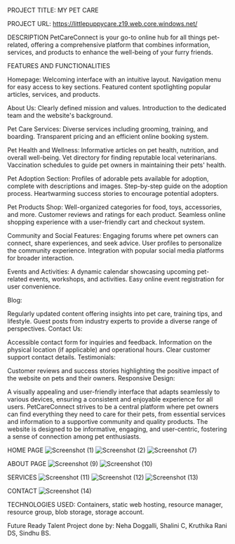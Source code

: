 PROJECT TITLE:
MY PET CARE


PROJECT URL:
https://littlepuppycare.z19.web.core.windows.net/

DESCRIPTION
PetCareConnect is your go-to online hub for all things pet-related, offering a comprehensive platform that combines information, services, and products to enhance the well-being of your furry friends.

FEATURES AND FUNCTIONALITIES

Homepage:
Welcoming interface with an intuitive layout.
Navigation menu for easy access to key sections.
Featured content spotlighting popular articles, services, and products.

About Us:
Clearly defined mission and values.
Introduction to the dedicated team and the website's background.

Pet Care Services:
Diverse services including grooming, training, and boarding.
Transparent pricing and an efficient online booking system.

Pet Health and Wellness:
Informative articles on pet health, nutrition, and overall well-being.
Vet directory for finding reputable local veterinarians.
Vaccination schedules to guide pet owners in maintaining their pets' health.

Pet Adoption Section:
Profiles of adorable pets available for adoption, complete with descriptions and images.
Step-by-step guide on the adoption process.
Heartwarming success stories to encourage potential adopters.

Pet Products Shop:
Well-organized categories for food, toys, accessories, and more.
Customer reviews and ratings for each product.
Seamless online shopping experience with a user-friendly cart and checkout system.

Community and Social Features:
Engaging forums where pet owners can connect, share experiences, and seek advice.
User profiles to personalize the community experience.
Integration with popular social media platforms for broader interaction.

Events and Activities:
A dynamic calendar showcasing upcoming pet-related events, workshops, and activities.
Easy online event registration for user convenience.

Blog:

Regularly updated content offering insights into pet care, training tips, and lifestyle.
Guest posts from industry experts to provide a diverse range of perspectives.
Contact Us:

Accessible contact form for inquiries and feedback.
Information on the physical location (if applicable) and operational hours.
Clear customer support contact details.
Testimonials:

Customer reviews and success stories highlighting the positive impact of the website on pets and their owners.
Responsive Design:

A visually appealing and user-friendly interface that adapts seamlessly to various devices, ensuring a consistent and enjoyable experience for all users.
PetCareConnect strives to be a central platform where pet owners can find everything they need to care for their pets, from essential services and information to a supportive community and quality products. The website is designed to be informative, engaging, and user-centric, fostering a sense of connection among pet enthusiasts.

HOME PAGE
![Screenshot (1)](https://github.com/NehaDoggalli/petcare/assets/149229837/79c9548d-040f-4924-bbd9-fb708b1215e3)
![Screenshot (2)](https://github.com/NehaDoggalli/petcare/assets/149229837/4ae83c91-2245-4146-83dc-a5b162897fce)
![Screenshot (7)](https://github.com/NehaDoggalli/petcare/assets/149229837/d3ccba3d-1e06-402d-97f7-2a84a6666689)

ABOUT PAGE
![Screenshot (9)](https://github.com/NehaDoggalli/petcare/assets/149229837/9a582c4e-ffdb-41f4-9935-a842a477d5de)
![Screenshot (10)](https://github.com/NehaDoggalli/petcare/assets/149229837/b9cbc98e-47c8-4cfc-9d7b-78c0177dfec8)

SERVICES
![Screenshot (11)](https://github.com/NehaDoggalli/petcare/assets/149229837/c4aa59cc-8448-4d4f-9959-91cc92ce9536)
![Screenshot (12)](https://github.com/NehaDoggalli/petcare/assets/149229837/0640ea51-1cc9-4f27-b514-f04cf3fe3118)
![Screenshot (13)](https://github.com/NehaDoggalli/petcare/assets/149229837/b4cfa898-c8b0-449b-b1f5-fc06457b3742)

CONTACT
![Screenshot (14)](https://github.com/NehaDoggalli/petcare/assets/149229837/57e88897-947a-4630-988d-5407310ad994)

TECHNOLOGIES USED:
Containers,
static web hosting,
resource manager,
resource group,
blob storage, 
storage account.

Future Ready Talent Project done by:
Neha Doggalli,
Shalini C,
Kruthika Rani DS,
Sindhu BS.


  




 




